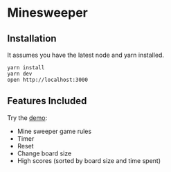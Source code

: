 # Minesweeper

## Installation

It assumes you have the latest node and yarn installed.

```
yarn install
yarn dev
open http://localhost:3000
```

## Features Included

Try the [demo](https://minesweeperjest-3s76qciij.now.sh):

* Mine sweeper game rules
* Timer
* Reset
* Change board size
* High scores (sorted by board size and time spent)


